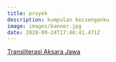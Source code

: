 ```yaml
---
title: proyek
description: kumpulan keisenganku
image: images/banner.jpg
date: 2020-09-24T17:48:41.471Z
---
```


[Transliterasi Aksara Jawa](/proyek/aksara-jawa)
